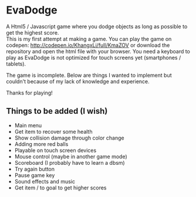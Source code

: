 # EvaDodge
A Html5 / Javascript game where you dodge objects as long as possible to get the highest score.  
This is my first attempt at making a game. You can play the game on codepen: http://codepen.io/KhangxLi/full/KmaZOV or 
download the repository and open the html file with your browser. You need a keyboard to play as EvaDodge is not optimized for touch screens yet (smartphones / tablets).

The game is incomplete. Below are things I wanted to implement but couldn't because of my lack of knowledge and experience.

Thanks for playing!

## Things to be added (I wish)
+ Main menu
+ Get item to recover some health
+ Show collision damage through color change
+ Adding more red balls
+ Playable on touch screen devices
+ Mouse control (maybe in another game mode)
+ Scoreboard (I probably have to learn a dbsm)
+ Try again button
+ Pause game key
+ Sound effects and music
+ Get item / to goal to get higher scores

